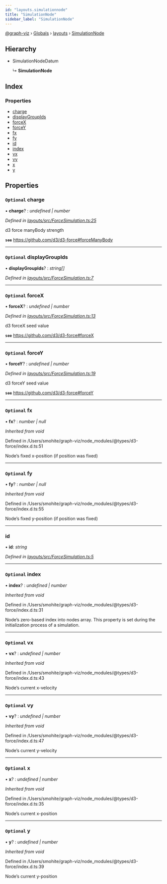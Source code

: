 ```yaml
---
id: "layouts.simulationnode"
title: "SimulationNode"
sidebar_label: "SimulationNode"
---
```


[@graph-viz](../index.md) › [Globals](../globals.md) › [layouts](../modules/layouts.md) › [SimulationNode](layouts.simulationnode.md)

## Hierarchy

* SimulationNodeDatum

  ↳ **SimulationNode**

## Index

### Properties

* [charge](layouts.simulationnode.md#optional-charge)
* [displayGroupIds](layouts.simulationnode.md#optional-displaygroupids)
* [forceX](layouts.simulationnode.md#optional-forcex)
* [forceY](layouts.simulationnode.md#optional-forcey)
* [fx](layouts.simulationnode.md#optional-fx)
* [fy](layouts.simulationnode.md#optional-fy)
* [id](layouts.simulationnode.md#id)
* [index](layouts.simulationnode.md#optional-index)
* [vx](layouts.simulationnode.md#optional-vx)
* [vy](layouts.simulationnode.md#optional-vy)
* [x](layouts.simulationnode.md#optional-x)
* [y](layouts.simulationnode.md#optional-y)

## Properties

### `Optional` charge

• **charge**? : *undefined | number*

*Defined in [layouts/src/ForceSimulation.ts:25](https://github.com/uplevel-technology/graph-viz/blob/d488454d/packages/layouts/src/ForceSimulation.ts#L25)*

d3 force manyBody strength

**`see`** https://github.com/d3/d3-force#forceManyBody

___

### `Optional` displayGroupIds

• **displayGroupIds**? : *string[]*

*Defined in [layouts/src/ForceSimulation.ts:7](https://github.com/uplevel-technology/graph-viz/blob/d488454d/packages/layouts/src/ForceSimulation.ts#L7)*

___

### `Optional` forceX

• **forceX**? : *undefined | number*

*Defined in [layouts/src/ForceSimulation.ts:13](https://github.com/uplevel-technology/graph-viz/blob/d488454d/packages/layouts/src/ForceSimulation.ts#L13)*

d3 forceX seed value

**`see`** https://github.com/d3/d3-force#forceX

___

### `Optional` forceY

• **forceY**? : *undefined | number*

*Defined in [layouts/src/ForceSimulation.ts:19](https://github.com/uplevel-technology/graph-viz/blob/d488454d/packages/layouts/src/ForceSimulation.ts#L19)*

d3 forceY seed value

**`see`** https://github.com/d3/d3-force#forceY

___

### `Optional` fx

• **fx**? : *number | null*

*Inherited from void*

Defined in /Users/smohite/graph-viz/node_modules/@types/d3-force/index.d.ts:51

Node’s fixed x-position (if position was fixed)

___

### `Optional` fy

• **fy**? : *number | null*

*Inherited from void*

Defined in /Users/smohite/graph-viz/node_modules/@types/d3-force/index.d.ts:55

Node’s fixed y-position (if position was fixed)

___

###  id

• **id**: *string*

*Defined in [layouts/src/ForceSimulation.ts:5](https://github.com/uplevel-technology/graph-viz/blob/d488454d/packages/layouts/src/ForceSimulation.ts#L5)*

___

### `Optional` index

• **index**? : *undefined | number*

*Inherited from void*

Defined in /Users/smohite/graph-viz/node_modules/@types/d3-force/index.d.ts:31

Node’s zero-based index into nodes array. This property is set during the initialization process of a simulation.

___

### `Optional` vx

• **vx**? : *undefined | number*

*Inherited from void*

Defined in /Users/smohite/graph-viz/node_modules/@types/d3-force/index.d.ts:43

Node’s current x-velocity

___

### `Optional` vy

• **vy**? : *undefined | number*

*Inherited from void*

Defined in /Users/smohite/graph-viz/node_modules/@types/d3-force/index.d.ts:47

Node’s current y-velocity

___

### `Optional` x

• **x**? : *undefined | number*

*Inherited from void*

Defined in /Users/smohite/graph-viz/node_modules/@types/d3-force/index.d.ts:35

Node’s current x-position

___

### `Optional` y

• **y**? : *undefined | number*

*Inherited from void*

Defined in /Users/smohite/graph-viz/node_modules/@types/d3-force/index.d.ts:39

Node’s current y-position
